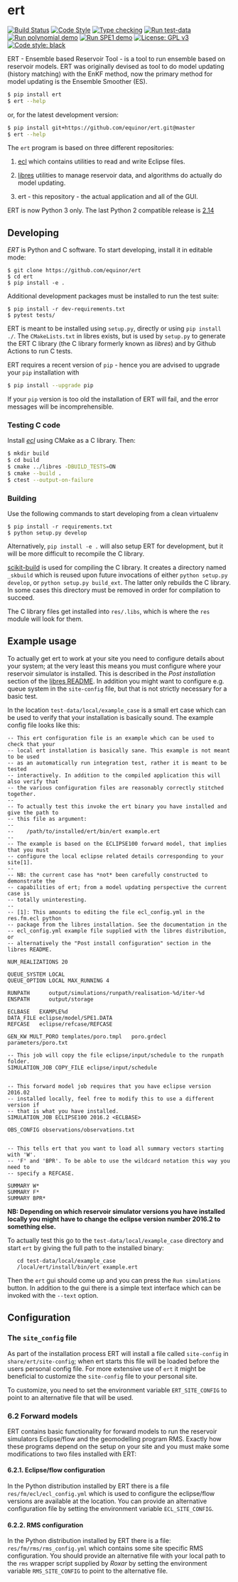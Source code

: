 # ert

[![Build Status](https://github.com/equinor/ert/actions/workflows/build.yml/badge.svg)](https://github.com/equinor/ert/actions/workflows/build.yml)
[![Code Style](https://github.com/equinor/ert/actions/workflows/style.yml/badge.svg)](https://github.com/equinor/ert/actions/workflows/style.yml)
[![Type checking](https://github.com/equinor/ert/actions/workflows/typing.yml/badge.svg)](https://github.com/equinor/ert/actions/workflows/typing.yml)
[![Run test-data](https://github.com/equinor/ert/actions/workflows/run_ert2_test_data_setups.yml/badge.svg)](https://github.com/equinor/ert/actions/workflows/run_ert2_test_data_setups.yml)
[![Run polynomial demo](https://github.com/equinor/ert/actions/workflows/run_examples_polynomial.yml/badge.svg)](https://github.com/equinor/ert/actions/workflows/run_examples_polynomial.yml)
[![Run SPE1 demo](https://github.com/equinor/ert/actions/workflows/run_examples_spe1.yml/badge.svg)](https://github.com/equinor/ert/actions/workflows/run_examples_spe1.yml)
[![License: GPL v3](https://img.shields.io/badge/License-GPLv3-blue.svg)](https://www.gnu.org/licenses/gpl-3.0)
[![Code style: black](https://img.shields.io/badge/code%20style-black-000000.svg)](https://github.com/psf/black)

ERT - Ensemble based Reservoir Tool - is a tool to run ensemble based on
reservoir models. ERT was originally devised as tool to do model updating
(history matching) with the EnKF method, now the primary method for model
updating is the Ensemble Smoother (ES).


``` sh
$ pip install ert
$ ert --help
```

or, for the latest development version:

``` sh
$ pip install git+https://github.com/equinor/ert.git@master
$ ert --help
```


The `ert` program is based on three different repositories:

1. [ecl](https://github.com/Equinor/ecl) which contains utilities to read and write Eclipse files.

2. [libres](https://github.com/Equinor/libres) utilities to manage reservoir data, and algorithms do actually do model updating.

3. ert - this repository - the actual application and all of the GUI.


ERT is now Python 3 only. The last Python 2 compatible release is [2.14](https://github.com/equinor/ert/tree/version-2.14)

## Developing

*ERT* is Python and C software. To start developing, install it in editable
mode:

```
$ git clone https://github.com/equinor/ert
$ cd ert
$ pip install -e .
```

Additional development packages must be installed to run the test suite:
```
$ pip install -r dev-requirements.txt
$ pytest tests/
```

ERT is meant to be installed using `setup.py`, directly or using `pip
install ./`. The `CMakeLists.txt` in libres exists, but is used by `setup.py`
to generate the ERT C library (the C library formerly known as *libres*) and
by Github Actions to run C tests.

ERT requires a recent version of `pip` - hence you are advised to upgrade
your `pip` installation with

```sh
$ pip install --upgrade pip
```
If your `pip` version is too old the installation of ERT will fail, and the error messages will be incomprehensible.

### Testing C code

Install [*ecl*](https://github.com/Equinor/ecl) using CMake as a C library. Then:

``` sh
$ mkdir build
$ cd build
$ cmake ../libres -DBUILD_TESTS=ON
$ cmake --build .
$ ctest --output-on-failure
```

### Building

Use the following commands to start developing from a clean virtualenv
```
$ pip install -r requirements.txt
$ python setup.py develop
```

Alternatively, `pip install -e .` will also setup ERT for development, but
it will be more difficult to recompile the C library.

[scikit-build](https://scikit-build.readthedocs.io/en/latest/index.html) is used
for compiling the C library. It creates a directory named `_skbuild` which is
reused upon future invocations of either `python setup.py develop`, or `python
setup.py build_ext`. The latter only rebuilds the C library. In some cases this
directory must be removed in order for compilation to succeed.

The C library files get installed into `res/.libs`, which is where the
`res` module will look for them.


## Example usage

To actually get ert to work at your site you need to configure details about
your system; at the very least this means you must configure where your
reservoir simulator is installed. This is described in the *Post installation*
section of the [libres README](https://github.com/Equinor/libres). In addition
you might want to configure e.g. queue system in the `site-config` file, but
that is not strictly necessary for a basic test.

In the location `test-data/local/example_case` is a small ert case which can be
used to verify that your installation is basically sound. The example config
file looks like this:
```
-- This ert configuration file is an example which can be used to check that your
-- local ert installation is basically sane. This example is not meant to be used
-- as an automatically run integration test, rather it is meant to be tested
-- interactively. In addition to the compiled application this will also verify that
-- the various configuration files are reasonably correctly stitched together.
--
-- To actually test this invoke the ert binary you have installed and give the path to
-- this file as argument:
--
--    /path/to/installed/ert/bin/ert example.ert
-- 
-- The example is based on the ECLIPSE100 forward model, that implies that you must
-- configure the local eclipse related details corresponding to your site[1].
-- 
-- NB: the current case has *not* been carefully constructed to demonstrate the
-- capabilities of ert; from a model updating perspective the current case is
-- totally uninteresting.
-- 
-- [1]: This amounts to editing the file ecl_config.yml in the res.fm.ecl python
-- package from the libres installation. See the documentation in the
-- ecl_config.yml example file supplied with the libres distribution, or
-- alternatively the "Post install configuration" section in the libres README. 

NUM_REALIZATIONS 20

QUEUE_SYSTEM LOCAL
QUEUE_OPTION LOCAL MAX_RUNNING 4

RUNPATH      output/simulations/runpath/realisation-%d/iter-%d
ENSPATH      output/storage

ECLBASE   EXAMPLE%d
DATA_FILE eclipse/model/SPE1.DATA
REFCASE   eclipse/refcase/REFCASE

GEN_KW MULT_PORO templates/poro.tmpl   poro.grdecl  parameters/poro.txt

-- This job will copy the file eclipse/input/schedule to the runpath folder. 
SIMULATION_JOB COPY_FILE eclipse/input/schedule  


-- This forward model job requires that you have eclipse version 2016.02
-- installed locally, feel free to modify this to use a different version if
-- that is what you have installed.
SIMULATION_JOB ECLIPSE100 2016.2 <ECLBASE>

OBS_CONFIG observations/observations.txt


-- This tells ert that you want to load all summary vectors starting with 'W'. 
-- 'F' and 'BPR'. To be able to use the wildcard notation this way you need to 
-- specify a REFCASE.

SUMMARY W*
SUMMARY F*
SUMMARY BPR*
```

**NB: Depending on which reservoir simulator versions you have installed locally
you might have to change the eclipse version number 2016.2 to something else.**

To actually test this go to the `test-data/local/example_case` directory and
start `ert` by giving the full path to the installed binary:

```
   cd test-data/local/example_case
   /local/ert/install/bin/ert example.ert
```

Then the `ert` gui should come up and you can press the `Run simulations`
button. In addition to the gui there is a simple text interface which
can be invoked with the `--text` option.


## Configuration

### The `site_config` file
As part of the installation process ERT will install a file called
`site-config` in `share/ert/site-config`; when ert starts this file will be
loaded before the users personal config file. For more extensive use of `ert` it
might be beneficial to customize the `site-config` file to your personal site.

To customize, you need to set the environment variable `ERT_SITE_CONFIG` to
point to an alternative file that will be used.

### 6.2 Forward models

ERT contains basic functionality for forward models to run the reservoir
simulators Eclipse/flow and the geomodelling program RMS. Exactly how these
programs depend on the setup on your site and you must make some modifications
to two files installed with ERT:

#### 6.2.1. Eclipse/flow configuration

In the Python distribution installed by ERT there is a file
`res/fm/ecl/ecl_config.yml` which is used to configure the eclipse/flow versions
are available at the location. You can provide an alternative configuration file
by setting the environment variable `ECL_SITE_CONFIG`.

#### 6.2.2. RMS configuration

In the Python distribution installed by ERT there is a file:
`res/fm/rms/rms_config.yml` which contains some site specific RMS configuration.
You should provide an alternative file with your local path to the `rms` wrapper
script supplied by _Roxar_ by setting the environment variable `RMS_SITE_CONFIG`
to point to the alternative file.
